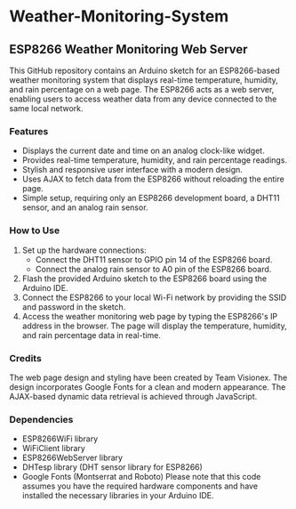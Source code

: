 # Weather-Monitoring-System
## ESP8266 Weather Monitoring Web Server
This GitHub repository contains an Arduino sketch for an ESP8266-based weather monitoring system that displays real-time temperature, humidity, and rain percentage on a web page. The ESP8266 acts as a web server, enabling users to access weather data from any device connected to the same local network.
### Features
- Displays the current date and time on an analog clock-like widget.
- Provides real-time temperature, humidity, and rain percentage readings.
- Stylish and responsive user interface with a modern design.
- Uses AJAX to fetch data from the ESP8266 without reloading the entire page.
- Simple setup, requiring only an ESP8266 development board, a DHT11 sensor, and an analog rain sensor.
### How to Use
1. Set up the hardware connections:
   - Connect the DHT11 sensor to GPIO pin 14 of the ESP8266 board.
   - Connect the analog rain sensor to A0 pin of the ESP8266 board.
2. Flash the provided Arduino sketch to the ESP8266 board using the Arduino IDE.
3. Connect the ESP8266 to your local Wi-Fi network by providing the SSID and password in the sketch.
4. Access the weather monitoring web page by typing the ESP8266's IP address in the browser. The page will display the temperature, humidity, and rain percentage data in real-time.
### Credits
The web page design and styling have been created by Team Visionex. The design incorporates Google Fonts for a clean and modern appearance. The AJAX-based dynamic data retrieval is achieved through JavaScript.
### Dependencies
- ESP8266WiFi library
- WiFiClient library
- ESP8266WebServer library
- DHTesp library (DHT sensor library for ESP8266)
- Google Fonts (Montserrat and Roboto)
Please note that this code assumes you have the required hardware components and have installed the necessary libraries in your Arduino IDE.
